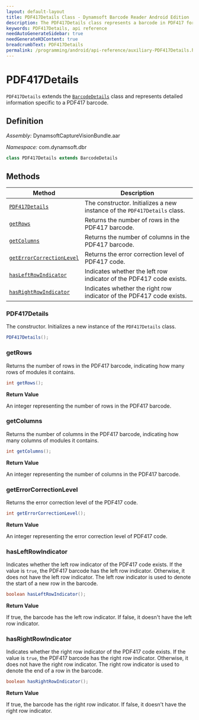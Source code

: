 ```yaml
---
layout: default-layout
title: PDF417Details Class - Dynamsoft Barcode Reader Android Edition
description: The PDF417Details class represents a barcode in PDF417 format. It inherits from the BarcodeDetails class and contains information about the row count, column count, and error correction level of the barcode.
keywords: PDF417Details, api reference
needAutoGenerateSidebar: true
needGenerateH3Content: true
breadcrumbText: PDF417Details
permalink: /programming/android/api-reference/auxiliary-PDF417Details.html
---
```


# PDF417Details

`PDF417Details` extends the [`BarcodeDetails`](barcode-details.md) class and represents detailed information specific to a PDF417 barcode.

## Definition

*Assembly:* DynamsoftCaptureVisionBundle.aar

*Namespace:* com.dynamsoft.dbr

```java
class PDF417Details extends BarcodeDetails
```

## Methods

| Method | Description |
| ------ | ----------- |
| [`PDF417Details`](#pdf417details-1) | The constructor. Initializes a new instance of the `PDF417Details` class. |
| [`getRows`](#getrows) | Returns the number of rows in the PDF417 barcode. |
| [`getColumns`](#getcolumns) | Returns the number of columns in the PDF417 barcode. |
| [`getErrorCorrectionLevel`](#geterrorcorrectionlevel) | Returns the error correction level of PDF417 code. |
| [`hasLeftRowIndicator`](#hasleftrowindicator) | Indicates whether the left row indicator of the PDF417 code exists. |
| [`hasRightRowIndicator`](#hasrightrowindicator) | Indicates whether the right row indicator of the PDF417 code exists. |

### PDF417Details

The constructor. Initializes a new instance of the `PDF417Details` class.

```java
PDF417Details();
```

### getRows

Returns the number of rows in the PDF417 barcode, indicating how many rows of modules it contains.

```java
int getRows();
```

**Return Value**

An integer representing the number of rows in the PDF417 barcode.

### getColumns

Returns the number of columns in the PDF417 barcode, indicating how many columns of modules it contains.

```java
int getColumns();
```

**Return Value**

An integer representing the number of columns in the PDF417 barcode.

### getErrorCorrectionLevel

Returns the error correction level of the PDF417 code.

```java
int getErrorCorrectionLevel();
```

**Return Value**

An integer representing the error correction level of PDF417 code.

### hasLeftRowIndicator

Indicates whether the left row indicator of the PDF417 code exists. If the value is `true`, the PDF417 barcode has the left row indicator. Otherwise, it does not have the left row indicator. The left row indicator is used to denote the start of a new row in the barcode.

```java
boolean hasLeftRowIndicator();
```

**Return Value**

If true, the barcode has the left row indicator. If false, it doesn't have the left row indicator.

### hasRightRowIndicator

Indicates whether the right row indicator of the PDF417 code exists. If the value is `true`, the PDF417 barcode has the right row indicator. Otherwise, it does not have the right row indicator. The right row indicator is used to denote the end of a row in the barcode.

```java
boolean hasRightRowIndicator();
```

**Return Value**

If true, the barcode has the right row indicator. If false, it doesn't have the right row indicator.
